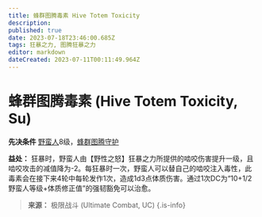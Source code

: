 ```yaml
---
title: 蜂群图腾毒素 Hive Totem Toxicity
description: 
published: true
date: 2023-07-18T23:46:00.685Z
tags: 狂暴之力, 图腾狂暴之力
editor: markdown
dateCreated: 2023-07-11T00:11:49.964Z
---
```


# 蜂群图腾毒素 (Hive Totem Toxicity, Su)

**先决条件** [野蛮人](/野蛮人)8级，[蜂群图腾守护](/狂暴之力/蜂群图腾守护)

**益处：** 狂暴时，野蛮人由【野性之怒】狂暴之力所提供的啮咬伤害提升一级，且啮咬攻击的减值降为-2。每狂暴时一次，野蛮人可以替自己的啮咬注入毒性，此毒素会在接下来4轮中每轮发作1次，造成1d3点体质伤害。通过1次DC为“10+1/2野蛮人等级+体质修正值”的强韧豁免可以治愈。

> **来源：** 极限战斗 (Ultimate Combat, UC)
{.is-info}
